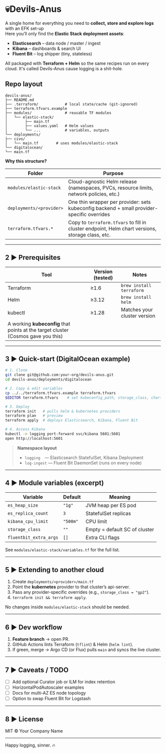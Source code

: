 # 💀Devils-Anus

A single home for everything you need to **collect, store and explore logs** with an EFK set-up  
Here you’ll only find the **Elastic Stack deployment assets**:

* **Elasticsearch** – data node / master / ingest
* **Kibana** – dashboards & search UI
* **Fluent Bit** – log shipper (tiny, stateless)

All packaged with **Terraform + Helm** so the same recipes run on every cloud.
It's called Devils-Anus cause logging is a shit-hole.

## Repo layout

```
devils-anus/
├── README.md
├── .terraform/            # local state/cache (git-ignored)
├── terraform.tfvars.example
├── modules/               # reusable TF modules
│   └── elastic-stack/
│        ├── main.tf
│        ├── values.yaml   # Helm values
│        └── ...           # variables, outputs
└── deployments/
├── civo/
│   └── main.tf        # uses modules/elastic-stack
└── digitalocean/
└── main.tf
```

**Why this structure?**

| Folder                | Purpose                                                       |
|-----------------------|---------------------------------------------------------------|
| `modules/elastic-stack` | Cloud-agnostic Helm release (namespaces, PVCs, resource limits, network policies, etc.) |
| `deployments/<provider>` | One thin wrapper per provider: sets kubeconfig backend + small provider-specific overrides |
| `terraform.tfvars.*`  | Copy to `terraform.tfvars` to fill in cluster endpoint, Helm chart versions, storage class, etc. |

---

## 2 ► Prerequisites

| Tool | Version (tested) | Notes |
|------|------------------|-------|
| Terraform | ≥1.6         | `brew install terraform` |
| Helm      | ≥3.12        | `brew install helm` |
| kubectl   | ≥1.28        | Matches your cluster version |
| A working **kubeconfig** that points at the target cluster (Cosmos gave you this) |

---

## 3 ► Quick-start (DigitalOcean example)

```bash
# 1. Clone
git clone git@github.com:your-org/devils-anus.git
cd devils-anus/deployments/digitalocean

# 2. Copy & edit variables
cp ../../terraform.tfvars.example terraform.tfvars
$EDITOR terraform.tfvars    # set kubeconfig_path, storage_class, chart versions, etc.

# 3. Deploy
terraform init   # pulls helm & kubernetes providers
terraform plan   # preview
terraform apply  # deploys Elasticsearch, Kibana, Fluent Bit

# 4. Access Kibana
kubectl -n logging port-forward svc/kibana 5601:5601
open http://localhost:5601
```

> **Namespace layout**
> * `logging` — Elasticsearch StatefulSet, Kibana Deployment
> * `log-ingest` — Fluent Bit DaemonSet (runs on every node)

---

## 4 ► Module variables (excerpt)

| Variable | Default | Meaning |
|----------|---------|---------|
| `es_heap_size`         | `"1g"`      | JVM heap per ES pod |
| `es_replica_count`     | `3`         | StatefulSet replicas |
| `kibana_cpu_limit`     | `"500m"`    | CPU limit |
| `storage_class`        | `""`        | Empty = default SC of cluster |
| `fluentbit_extra_args` | `[]`        | Extra CLI flags |

See `modules/elastic-stack/variables.tf` for the full list.

---

## 5 ► Extending to another cloud

1. Create `deployments/<provider>/main.tf`
2. Point the **kubernetes** provider to that cluster’s api-server.
3. Pass any provider-specific overrides (e.g., `storage_class = "gp2"`).
4. `terraform init && terraform apply`.

No changes inside `modules/elastic-stack` should be needed.

---

## 6 ► Dev workflow

1. **Feature branch** → open PR.
2. GitHub Actions lints Terraform (`tflint`) & Helm (`helm lint`).
3. If green, merge → Argo CD (or Flux) pulls `main` and syncs the live cluster.

---

## 7 ► Caveats / TODO

- [ ] Add optional Curator job or ILM for index retention
- [ ] HorizontalPodAutoscaler examples
- [ ] Docs for multi-AZ ES node topology
- [ ] Option to swap Fluent Bit for Logstash

---

## 8 ► License

MIT © Your Company Name

---

Happy logging, sinner. 🔥
